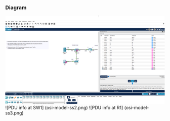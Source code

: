 ### Diagram

![Basic lab setup packet tracing](osi-model-ss1.png)
![PDU info at SW1] (osi-model-ss2.png)
![PDU info at R1] (osi-model-ss3.png)


